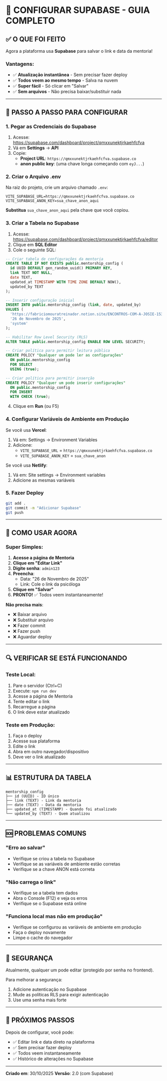 # 🚀 CONFIGURAR SUPABASE - GUIA COMPLETO

## ✅ O QUE FOI FEITO

Agora a plataforma usa **Supabase** para salvar o link e data da mentoria!

### Vantagens:
- ✅ **Atualização instantânea** - Sem precisar fazer deploy
- ✅ **Todos veem ao mesmo tempo** - Salva na nuvem
- ✅ **Super fácil** - Só clicar em "Salvar"
- ✅ **Sem arquivos** - Não precisa baixar/substituir nada

---

## 📝 PASSO A PASSO PARA CONFIGURAR

### 1. Pegar as Credenciais do Supabase

1. Acesse: https://supabase.com/dashboard/project/qmxxunektjrkaehfcfva
2. Vá em **Settings** → **API**
3. Copie:
   - **Project URL**: `https://qmxxunektjrkaehfcfva.supabase.co`
   - **anon public key**: (uma chave longa começando com `eyJ...`)

### 2. Criar o Arquivo .env

Na raiz do projeto, crie um arquivo chamado `.env`:

```env
VITE_SUPABASE_URL=https://qmxxunektjrkaehfcfva.supabase.co
VITE_SUPABASE_ANON_KEY=sua_chave_anon_aqui
```

**Substitua** `sua_chave_anon_aqui` pela chave que você copiou.

### 3. Criar a Tabela no Supabase

1. Acesse: https://supabase.com/dashboard/project/qmxxunektjrkaehfcfva/editor
2. Clique em **SQL Editor**
3. Cole o seguinte SQL:

```sql
-- Criar tabela de configurações da mentoria
CREATE TABLE IF NOT EXISTS public.mentorship_config (
  id UUID DEFAULT gen_random_uuid() PRIMARY KEY,
  link TEXT NOT NULL,
  date TEXT,
  updated_at TIMESTAMP WITH TIME ZONE DEFAULT NOW(),
  updated_by TEXT
);

-- Inserir configuração inicial
INSERT INTO public.mentorship_config (link, date, updated_by)
VALUES (
  'https://fabriciomouratreinador.notion.site/ENCONTROS-COM-A-JOSIE-15312c259b72805e9c8ee84c767e3015',
  '26 de Novembro de 2025',
  'system'
);

-- Habilitar Row Level Security (RLS)
ALTER TABLE public.mentorship_config ENABLE ROW LEVEL SECURITY;

-- Criar política para permitir leitura pública
CREATE POLICY "Qualquer um pode ler as configurações"
  ON public.mentorship_config
  FOR SELECT
  USING (true);

-- Criar política para permitir inserção
CREATE POLICY "Qualquer um pode inserir configurações"
  ON public.mentorship_config
  FOR INSERT
  WITH CHECK (true);
```

4. Clique em **Run** (ou F5)

### 4. Configurar Variáveis de Ambiente em Produção

Se você usa **Vercel**:
1. Vá em: Settings → Environment Variables
2. Adicione:
   - `VITE_SUPABASE_URL` = `https://qmxxunektjrkaehfcfva.supabase.co`
   - `VITE_SUPABASE_ANON_KEY` = `sua_chave_anon`

Se você usa **Netlify**:
1. Vá em: Site settings → Environment variables
2. Adicione as mesmas variáveis

### 5. Fazer Deploy

```bash
git add .
git commit -m "Adicionar Supabase"
git push
```

---

## 🎯 COMO USAR AGORA

### Super Simples:

1. **Acesse a página de Mentoria**
2. **Clique em "Editar Link"**
3. **Digite senha**: `admin123`
4. **Preencha**:
   - Data: "26 de Novembro de 2025"
   - Link: Cole o link da psicóloga
5. **Clique em "Salvar"**
6. **PRONTO!** ✅ Todos veem instantaneamente!

**Não precisa mais**:
- ❌ Baixar arquivo
- ❌ Substituir arquivo
- ❌ Fazer commit
- ❌ Fazer push
- ❌ Aguardar deploy

---

## 🔍 VERIFICAR SE ESTÁ FUNCIONANDO

### Teste Local:

1. Pare o servidor (Ctrl+C)
2. Execute: `npm run dev`
3. Acesse a página de Mentoria
4. Tente editar o link
5. Recarregue a página
6. O link deve estar atualizado

### Teste em Produção:

1. Faça o deploy
2. Acesse sua plataforma
3. Edite o link
4. Abra em outro navegador/dispositivo
5. Deve ver o link atualizado

---

## 📊 ESTRUTURA DA TABELA

```
mentorship_config
├── id (UUID) - ID único
├── link (TEXT) - Link da mentoria
├── date (TEXT) - Data da mentoria
├── updated_at (TIMESTAMP) - Quando foi atualizado
└── updated_by (TEXT) - Quem atualizou
```

---

## 🆘 PROBLEMAS COMUNS

### "Erro ao salvar"
- Verifique se criou a tabela no Supabase
- Verifique se as variáveis de ambiente estão corretas
- Verifique se a chave ANON está correta

### "Não carrega o link"
- Verifique se a tabela tem dados
- Abra o Console (F12) e veja os erros
- Verifique se o Supabase está online

### "Funciona local mas não em produção"
- Verifique se configurou as variáveis de ambiente em produção
- Faça o deploy novamente
- Limpe o cache do navegador

---

## 🔐 SEGURANÇA

Atualmente, qualquer um pode editar (protegido por senha no frontend).

Para melhorar a segurança:
1. Adicione autenticação no Supabase
2. Mude as políticas RLS para exigir autenticação
3. Use uma senha mais forte

---

## 📝 PRÓXIMOS PASSOS

Depois de configurar, você pode:
- ✅ Editar link e data direto na plataforma
- ✅ Sem precisar fazer deploy
- ✅ Todos veem instantaneamente
- ✅ Histórico de alterações no Supabase

---

**Criado em**: 30/10/2025
**Versão**: 2.0 (com Supabase)

